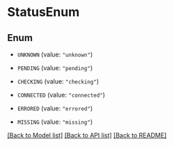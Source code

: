# StatusEnum

## Enum


* `UNKNOWN` (value: `"unknown"`)

* `PENDING` (value: `"pending"`)

* `CHECKING` (value: `"checking"`)

* `CONNECTED` (value: `"connected"`)

* `ERRORED` (value: `"errored"`)

* `MISSING` (value: `"missing"`)


[[Back to Model list]](../README.md#documentation-for-models) [[Back to API list]](../README.md#documentation-for-api-endpoints) [[Back to README]](../README.md)



